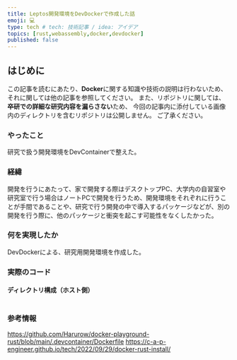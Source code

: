 ```yaml
---
title: Leptos開発環境をDevDockerで作成した話
emoji: 💻
type: tech # tech: 技術記事 / idea: アイデア
topics: [rust,webassembly,docker,devdocker]
published: false
---
```


## はじめに

この記事を読むにあたり、**Docker**に関する知識や技術の説明は行わないため、
それに関しては他の記事を参照してください。
また、リポジトリに関しては、**卒研での詳細な研究内容を漏らさない**ため、
今回の記事内に添付している画像内のディレクトリを含むリポジトリは公開しません。
ご了承ください。

### やったこと

研究で扱う開発環境をDevContainerで整えた。

### 経緯

開発を行うにあたって、家で開発する際はデスクトップPC、大学内の自習室や研究室で行う場合はノートPCで開発を行うため、開発環境をそれぞれに行うことが手間であることや、研究で行う開発の中で導入するパッケージなどが、別の開発を行う際に、他のパッケージと衝突を起こす可能性をなくしたかった。

### 何を実現したか

DevDockerによる、研究用開発環境を作成した。

### 実際のコード

#### ディレクトリ構成（ホスト側）

```Dockerfile

```

### 参考情報
https://github.com/Harurow/docker-playground-rust/blob/main/.devcontainer/Dockerfile
https://c-a-p-engineer.github.io/tech/2022/09/29/docker-rust-install/